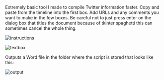 Extremely basic tool I made to compile Twitter information faster. Copy and paste from the timeline into the first box. Add URLs and any comments you want to make in the few boxes. Be careful not to just press enter on the dialog box that titles the document because of tkinter spaghetti this can sometimes cancel the whole thing.

![instructions](https://i.imgur.com/UqXUyUB.png)

![textbox](https://i.imgur.com/OWJo7kx.png)

Outputs a Word file in the folder where the script is stored that looks like this:

![output](https://i.imgur.com/ESNyGvC.png)
